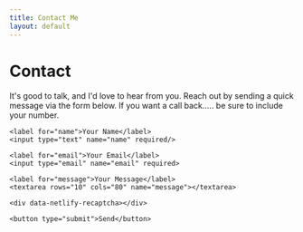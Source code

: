 ```yaml
---
title: Contact Me
layout: default
---
```


# Contact

It's good to talk, and I'd love to hear from you. Reach out by sending a quick
message via the form below. If you want a call back..... be sure to include your number.

<form name="contact" method="post" action="/thank-you" netlify>

    <label for="name">Your Name</label>
    <input type="text" name="name" required/>

    <label for="email">Your Email</label>
    <input type="email" name="email" required>

    <label for="message">Your Message</label>
    <textarea rows="10" cols="80" name="message"></textarea>

    <div data-netlify-recaptcha></div>

    <button type="submit">Send</button>

</form>
